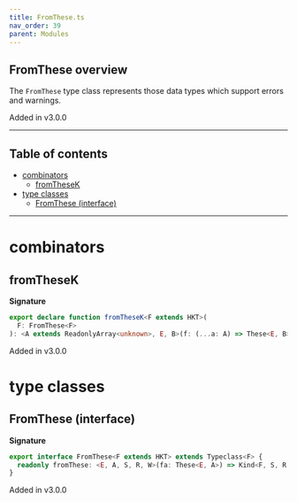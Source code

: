 ```yaml
---
title: FromThese.ts
nav_order: 39
parent: Modules
---
```


## FromThese overview

The `FromThese` type class represents those data types which support errors and warnings.

Added in v3.0.0

---

<h2 class="text-delta">Table of contents</h2>

- [combinators](#combinators)
  - [fromTheseK](#fromthesek)
- [type classes](#type-classes)
  - [FromThese (interface)](#fromthese-interface)

---

# combinators

## fromTheseK

**Signature**

```ts
export declare function fromTheseK<F extends HKT>(
  F: FromThese<F>
): <A extends ReadonlyArray<unknown>, E, B>(f: (...a: A) => These<E, B>) => <S, R, W>(...a: A) => Kind<F, S, R, W, E, B>
```

Added in v3.0.0

# type classes

## FromThese (interface)

**Signature**

```ts
export interface FromThese<F extends HKT> extends Typeclass<F> {
  readonly fromThese: <E, A, S, R, W>(fa: These<E, A>) => Kind<F, S, R, W, E, A>
}
```

Added in v3.0.0
